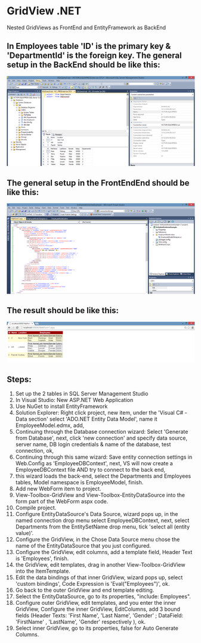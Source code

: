 # GridView .NET

Nested GridViews as FrontEnd and EntityFramework as BackEnd</h3>
					
## In Employees table 'ID' is the primary key & 'DepartmentId' is the foreign key. The general setup in the BackEnd should be like this:

![](https://raw.githubusercontent.com/Ruslan-Aliyev/DotNET-GridView/master/Illustrations/gv1.PNG)

## The general setup in the FrontEndEnd should be like this:

![](https://raw.githubusercontent.com/Ruslan-Aliyev/DotNET-GridView/master/Illustrations/gv3.PNG)

## The result should be like this:

![](https://raw.githubusercontent.com/Ruslan-Aliyev/DotNET-GridView/master/Illustrations/gv2.PNG)

## Steps:

1. Set up the 2 tables in SQL Server Management Studio
2. In Visual Studio: New ASP.NET Web Application
3. Use NuGet to install EntityFramework
4. Solution Explorer: Right click project, new item, under the 'Visual C# - Data section' select 'ADO.NET Entity Data Model', name it EmployeeModel.edmx, add, 	
5. Continuing through the Database connection wizard: Select 'Generate from Database', next, click 'new connection' and specify data source, server name, DB login credentials & name of the database, test connection, ok, 
6. Continuing through this same wizard: Save entity connection settings in Web.Config as 'EmployeeDBContext', next, VS will now create a EmployeeDBContext file AND try to connect to the back end, 
7.  this wizard loads the back-end, select the Departments and Employees tables, Model namespace is EmployeeModel, finish.
8. Add new WebForm item to project.
9.  View-Toolbox-GridView and View-Toolbox-EntityDataSource into the form part of the WebForm aspx code.
10. Compile project.
11. Configure EntityDataSource's Data Source, wizard pops up, in the named connection drop menu select EmployeeDBContext, next, select Departments from the EntitySetName drop menu, tick 'select all (entity value)'.
12. Configure the GridView, in the Chose Data Source menu chose the name of the EntityDataSource that you just configured.
13. Configure the GridView, edit columns, add a template field, Header Text is 'Employees', finish.
14.  the GridView, edit templates, drag in another View-Toolbox-GridView into the ItemTemplate.
15. Edit the data bindings of that inner GridView, wizard pops up, select 'custom bindings', Code Expression is 'Eval("Employees")', ok.
16. Go back to the outer GridView and end template editing.
17. Select the EntityDataSource, go to its properties, "include: Employees".
18. Configure outer GridView, edit templates, and you enter the inner GridView, Configure the inner GridView, EditColumns, add 3 bound fields (Header Texts: 'First Name', 'Last Name', 'Gender' ; DataField: 'FirstName' , 'LastName', 'Gender' respectively ), ok.
19. Select inner GridView, go to its properties, false for Auto Generate Columns.
